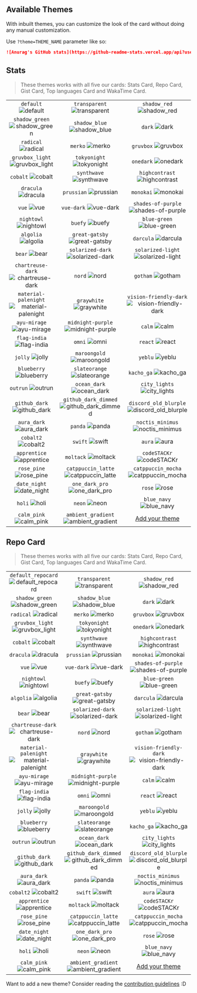 ## Available Themes

<!-- DO NOT EDIT THIS FILE DIRECTLY -->

With inbuilt themes, you can customize the look of the card without doing any manual customization.

Use `?theme=THEME_NAME` parameter like so:

```md
![Anurag's GitHub stats](https://github-readme-stats.vercel.app/api?username=theck13&theme=dark&show_icons=true)
```

## Stats

> These themes works with all five our cards: Stats Card, Repo Card, Gist Card, Top languages Card and WakaTime Card.

| | | |
| :--: | :--: | :--: |
| `default` ![default][default] | `transparent` ![transparent][transparent] | `shadow_red` ![shadow_red][shadow_red] |
| `shadow_green` ![shadow_green][shadow_green] | `shadow_blue` ![shadow_blue][shadow_blue] | `dark` ![dark][dark] |
| `radical` ![radical][radical] | `merko` ![merko][merko] | `gruvbox` ![gruvbox][gruvbox] |
| `gruvbox_light` ![gruvbox_light][gruvbox_light] | `tokyonight` ![tokyonight][tokyonight] | `onedark` ![onedark][onedark] |
| `cobalt` ![cobalt][cobalt] | `synthwave` ![synthwave][synthwave] | `highcontrast` ![highcontrast][highcontrast] |
| `dracula` ![dracula][dracula] | `prussian` ![prussian][prussian] | `monokai` ![monokai][monokai] |
| `vue` ![vue][vue] | `vue-dark` ![vue-dark][vue-dark] | `shades-of-purple` ![shades-of-purple][shades-of-purple] |
| `nightowl` ![nightowl][nightowl] | `buefy` ![buefy][buefy] | `blue-green` ![blue-green][blue-green] |
| `algolia` ![algolia][algolia] | `great-gatsby` ![great-gatsby][great-gatsby] | `darcula` ![darcula][darcula] |
| `bear` ![bear][bear] | `solarized-dark` ![solarized-dark][solarized-dark] | `solarized-light` ![solarized-light][solarized-light] |
| `chartreuse-dark` ![chartreuse-dark][chartreuse-dark] | `nord` ![nord][nord] | `gotham` ![gotham][gotham] |
| `material-palenight` ![material-palenight][material-palenight] | `graywhite` ![graywhite][graywhite] | `vision-friendly-dark` ![vision-friendly-dark][vision-friendly-dark] |
| `ayu-mirage` ![ayu-mirage][ayu-mirage] | `midnight-purple` ![midnight-purple][midnight-purple] | `calm` ![calm][calm] |
| `flag-india` ![flag-india][flag-india] | `omni` ![omni][omni] | `react` ![react][react] |
| `jolly` ![jolly][jolly] | `maroongold` ![maroongold][maroongold] | `yeblu` ![yeblu][yeblu] |
| `blueberry` ![blueberry][blueberry] | `slateorange` ![slateorange][slateorange] | `kacho_ga` ![kacho_ga][kacho_ga] |
| `outrun` ![outrun][outrun] | `ocean_dark` ![ocean_dark][ocean_dark] | `city_lights` ![city_lights][city_lights] |
| `github_dark` ![github_dark][github_dark] | `github_dark_dimmed` ![github_dark_dimmed][github_dark_dimmed] | `discord_old_blurple` ![discord_old_blurple][discord_old_blurple] |
| `aura_dark` ![aura_dark][aura_dark] | `panda` ![panda][panda] | `noctis_minimus` ![noctis_minimus][noctis_minimus] |
| `cobalt2` ![cobalt2][cobalt2] | `swift` ![swift][swift] | `aura` ![aura][aura] |
| `apprentice` ![apprentice][apprentice] | `moltack` ![moltack][moltack] | `codeSTACKr` ![codeSTACKr][codeSTACKr] |
| `rose_pine` ![rose_pine][rose_pine] | `catppuccin_latte` ![catppuccin_latte][catppuccin_latte] | `catppuccin_mocha` ![catppuccin_mocha][catppuccin_mocha] |
| `date_night` ![date_night][date_night] | `one_dark_pro` ![one_dark_pro][one_dark_pro] | `rose` ![rose][rose] |
| `holi` ![holi][holi] | `neon` ![neon][neon] | `blue_navy` ![blue_navy][blue_navy] |
| `calm_pink` ![calm_pink][calm_pink] | `ambient_gradient` ![ambient_gradient][ambient_gradient] | [Add your theme][add-theme] |

## Repo Card

> These themes works with all five our cards: Stats Card, Repo Card, Gist Card, Top languages Card and WakaTime Card.

| | | |
| :--: | :--: | :--: |
| `default_repocard` ![default_repocard][default_repocard_repo] | `transparent` ![transparent][transparent_repo] | `shadow_red` ![shadow_red][shadow_red_repo] |
| `shadow_green` ![shadow_green][shadow_green_repo] | `shadow_blue` ![shadow_blue][shadow_blue_repo] | `dark` ![dark][dark_repo] |
| `radical` ![radical][radical_repo] | `merko` ![merko][merko_repo] | `gruvbox` ![gruvbox][gruvbox_repo] |
| `gruvbox_light` ![gruvbox_light][gruvbox_light_repo] | `tokyonight` ![tokyonight][tokyonight_repo] | `onedark` ![onedark][onedark_repo] |
| `cobalt` ![cobalt][cobalt_repo] | `synthwave` ![synthwave][synthwave_repo] | `highcontrast` ![highcontrast][highcontrast_repo] |
| `dracula` ![dracula][dracula_repo] | `prussian` ![prussian][prussian_repo] | `monokai` ![monokai][monokai_repo] |
| `vue` ![vue][vue_repo] | `vue-dark` ![vue-dark][vue-dark_repo] | `shades-of-purple` ![shades-of-purple][shades-of-purple_repo] |
| `nightowl` ![nightowl][nightowl_repo] | `buefy` ![buefy][buefy_repo] | `blue-green` ![blue-green][blue-green_repo] |
| `algolia` ![algolia][algolia_repo] | `great-gatsby` ![great-gatsby][great-gatsby_repo] | `darcula` ![darcula][darcula_repo] |
| `bear` ![bear][bear_repo] | `solarized-dark` ![solarized-dark][solarized-dark_repo] | `solarized-light` ![solarized-light][solarized-light_repo] |
| `chartreuse-dark` ![chartreuse-dark][chartreuse-dark_repo] | `nord` ![nord][nord_repo] | `gotham` ![gotham][gotham_repo] |
| `material-palenight` ![material-palenight][material-palenight_repo] | `graywhite` ![graywhite][graywhite_repo] | `vision-friendly-dark` ![vision-friendly-dark][vision-friendly-dark_repo] |
| `ayu-mirage` ![ayu-mirage][ayu-mirage_repo] | `midnight-purple` ![midnight-purple][midnight-purple_repo] | `calm` ![calm][calm_repo] |
| `flag-india` ![flag-india][flag-india_repo] | `omni` ![omni][omni_repo] | `react` ![react][react_repo] |
| `jolly` ![jolly][jolly_repo] | `maroongold` ![maroongold][maroongold_repo] | `yeblu` ![yeblu][yeblu_repo] |
| `blueberry` ![blueberry][blueberry_repo] | `slateorange` ![slateorange][slateorange_repo] | `kacho_ga` ![kacho_ga][kacho_ga_repo] |
| `outrun` ![outrun][outrun_repo] | `ocean_dark` ![ocean_dark][ocean_dark_repo] | `city_lights` ![city_lights][city_lights_repo] |
| `github_dark` ![github_dark][github_dark_repo] | `github_dark_dimmed` ![github_dark_dimmed][github_dark_dimmed_repo] | `discord_old_blurple` ![discord_old_blurple][discord_old_blurple_repo] |
| `aura_dark` ![aura_dark][aura_dark_repo] | `panda` ![panda][panda_repo] | `noctis_minimus` ![noctis_minimus][noctis_minimus_repo] |
| `cobalt2` ![cobalt2][cobalt2_repo] | `swift` ![swift][swift_repo] | `aura` ![aura][aura_repo] |
| `apprentice` ![apprentice][apprentice_repo] | `moltack` ![moltack][moltack_repo] | `codeSTACKr` ![codeSTACKr][codeSTACKr_repo] |
| `rose_pine` ![rose_pine][rose_pine_repo] | `catppuccin_latte` ![catppuccin_latte][catppuccin_latte_repo] | `catppuccin_mocha` ![catppuccin_mocha][catppuccin_mocha_repo] |
| `date_night` ![date_night][date_night_repo] | `one_dark_pro` ![one_dark_pro][one_dark_pro_repo] | `rose` ![rose][rose_repo] |
| `holi` ![holi][holi_repo] | `neon` ![neon][neon_repo] | `blue_navy` ![blue_navy][blue_navy_repo] |
| `calm_pink` ![calm_pink][calm_pink_repo] | `ambient_gradient` ![ambient_gradient][ambient_gradient_repo] | [Add your theme][add-theme] |


[default]: https://github-readme-stats.vercel.app/api?username=theck13&show_icons=true&hide=contribs,prs&cache_seconds=86400&theme=default
[default_repocard]: https://github-readme-stats.vercel.app/api?username=theck13&show_icons=true&hide=contribs,prs&cache_seconds=86400&theme=default_repocard
[transparent]: https://github-readme-stats.vercel.app/api?username=theck13&show_icons=true&hide=contribs,prs&cache_seconds=86400&theme=transparent
[shadow_red]: https://github-readme-stats.vercel.app/api?username=theck13&show_icons=true&hide=contribs,prs&cache_seconds=86400&theme=shadow_red
[shadow_green]: https://github-readme-stats.vercel.app/api?username=theck13&show_icons=true&hide=contribs,prs&cache_seconds=86400&theme=shadow_green
[shadow_blue]: https://github-readme-stats.vercel.app/api?username=theck13&show_icons=true&hide=contribs,prs&cache_seconds=86400&theme=shadow_blue
[dark]: https://github-readme-stats.vercel.app/api?username=theck13&show_icons=true&hide=contribs,prs&cache_seconds=86400&theme=dark
[radical]: https://github-readme-stats.vercel.app/api?username=theck13&show_icons=true&hide=contribs,prs&cache_seconds=86400&theme=radical
[merko]: https://github-readme-stats.vercel.app/api?username=theck13&show_icons=true&hide=contribs,prs&cache_seconds=86400&theme=merko
[gruvbox]: https://github-readme-stats.vercel.app/api?username=theck13&show_icons=true&hide=contribs,prs&cache_seconds=86400&theme=gruvbox
[gruvbox_light]: https://github-readme-stats.vercel.app/api?username=theck13&show_icons=true&hide=contribs,prs&cache_seconds=86400&theme=gruvbox_light
[tokyonight]: https://github-readme-stats.vercel.app/api?username=theck13&show_icons=true&hide=contribs,prs&cache_seconds=86400&theme=tokyonight
[onedark]: https://github-readme-stats.vercel.app/api?username=theck13&show_icons=true&hide=contribs,prs&cache_seconds=86400&theme=onedark
[cobalt]: https://github-readme-stats.vercel.app/api?username=theck13&show_icons=true&hide=contribs,prs&cache_seconds=86400&theme=cobalt
[synthwave]: https://github-readme-stats.vercel.app/api?username=theck13&show_icons=true&hide=contribs,prs&cache_seconds=86400&theme=synthwave
[highcontrast]: https://github-readme-stats.vercel.app/api?username=theck13&show_icons=true&hide=contribs,prs&cache_seconds=86400&theme=highcontrast
[dracula]: https://github-readme-stats.vercel.app/api?username=theck13&show_icons=true&hide=contribs,prs&cache_seconds=86400&theme=dracula
[prussian]: https://github-readme-stats.vercel.app/api?username=theck13&show_icons=true&hide=contribs,prs&cache_seconds=86400&theme=prussian
[monokai]: https://github-readme-stats.vercel.app/api?username=theck13&show_icons=true&hide=contribs,prs&cache_seconds=86400&theme=monokai
[vue]: https://github-readme-stats.vercel.app/api?username=theck13&show_icons=true&hide=contribs,prs&cache_seconds=86400&theme=vue
[vue-dark]: https://github-readme-stats.vercel.app/api?username=theck13&show_icons=true&hide=contribs,prs&cache_seconds=86400&theme=vue-dark
[shades-of-purple]: https://github-readme-stats.vercel.app/api?username=theck13&show_icons=true&hide=contribs,prs&cache_seconds=86400&theme=shades-of-purple
[nightowl]: https://github-readme-stats.vercel.app/api?username=theck13&show_icons=true&hide=contribs,prs&cache_seconds=86400&theme=nightowl
[buefy]: https://github-readme-stats.vercel.app/api?username=theck13&show_icons=true&hide=contribs,prs&cache_seconds=86400&theme=buefy
[blue-green]: https://github-readme-stats.vercel.app/api?username=theck13&show_icons=true&hide=contribs,prs&cache_seconds=86400&theme=blue-green
[algolia]: https://github-readme-stats.vercel.app/api?username=theck13&show_icons=true&hide=contribs,prs&cache_seconds=86400&theme=algolia
[great-gatsby]: https://github-readme-stats.vercel.app/api?username=theck13&show_icons=true&hide=contribs,prs&cache_seconds=86400&theme=great-gatsby
[darcula]: https://github-readme-stats.vercel.app/api?username=theck13&show_icons=true&hide=contribs,prs&cache_seconds=86400&theme=darcula
[bear]: https://github-readme-stats.vercel.app/api?username=theck13&show_icons=true&hide=contribs,prs&cache_seconds=86400&theme=bear
[solarized-dark]: https://github-readme-stats.vercel.app/api?username=theck13&show_icons=true&hide=contribs,prs&cache_seconds=86400&theme=solarized-dark
[solarized-light]: https://github-readme-stats.vercel.app/api?username=theck13&show_icons=true&hide=contribs,prs&cache_seconds=86400&theme=solarized-light
[chartreuse-dark]: https://github-readme-stats.vercel.app/api?username=theck13&show_icons=true&hide=contribs,prs&cache_seconds=86400&theme=chartreuse-dark
[nord]: https://github-readme-stats.vercel.app/api?username=theck13&show_icons=true&hide=contribs,prs&cache_seconds=86400&theme=nord
[gotham]: https://github-readme-stats.vercel.app/api?username=theck13&show_icons=true&hide=contribs,prs&cache_seconds=86400&theme=gotham
[material-palenight]: https://github-readme-stats.vercel.app/api?username=theck13&show_icons=true&hide=contribs,prs&cache_seconds=86400&theme=material-palenight
[graywhite]: https://github-readme-stats.vercel.app/api?username=theck13&show_icons=true&hide=contribs,prs&cache_seconds=86400&theme=graywhite
[vision-friendly-dark]: https://github-readme-stats.vercel.app/api?username=theck13&show_icons=true&hide=contribs,prs&cache_seconds=86400&theme=vision-friendly-dark
[ayu-mirage]: https://github-readme-stats.vercel.app/api?username=theck13&show_icons=true&hide=contribs,prs&cache_seconds=86400&theme=ayu-mirage
[midnight-purple]: https://github-readme-stats.vercel.app/api?username=theck13&show_icons=true&hide=contribs,prs&cache_seconds=86400&theme=midnight-purple
[calm]: https://github-readme-stats.vercel.app/api?username=theck13&show_icons=true&hide=contribs,prs&cache_seconds=86400&theme=calm
[flag-india]: https://github-readme-stats.vercel.app/api?username=theck13&show_icons=true&hide=contribs,prs&cache_seconds=86400&theme=flag-india
[omni]: https://github-readme-stats.vercel.app/api?username=theck13&show_icons=true&hide=contribs,prs&cache_seconds=86400&theme=omni
[react]: https://github-readme-stats.vercel.app/api?username=theck13&show_icons=true&hide=contribs,prs&cache_seconds=86400&theme=react
[jolly]: https://github-readme-stats.vercel.app/api?username=theck13&show_icons=true&hide=contribs,prs&cache_seconds=86400&theme=jolly
[maroongold]: https://github-readme-stats.vercel.app/api?username=theck13&show_icons=true&hide=contribs,prs&cache_seconds=86400&theme=maroongold
[yeblu]: https://github-readme-stats.vercel.app/api?username=theck13&show_icons=true&hide=contribs,prs&cache_seconds=86400&theme=yeblu
[blueberry]: https://github-readme-stats.vercel.app/api?username=theck13&show_icons=true&hide=contribs,prs&cache_seconds=86400&theme=blueberry
[slateorange]: https://github-readme-stats.vercel.app/api?username=theck13&show_icons=true&hide=contribs,prs&cache_seconds=86400&theme=slateorange
[kacho_ga]: https://github-readme-stats.vercel.app/api?username=theck13&show_icons=true&hide=contribs,prs&cache_seconds=86400&theme=kacho_ga
[outrun]: https://github-readme-stats.vercel.app/api?username=theck13&show_icons=true&hide=contribs,prs&cache_seconds=86400&theme=outrun
[ocean_dark]: https://github-readme-stats.vercel.app/api?username=theck13&show_icons=true&hide=contribs,prs&cache_seconds=86400&theme=ocean_dark
[city_lights]: https://github-readme-stats.vercel.app/api?username=theck13&show_icons=true&hide=contribs,prs&cache_seconds=86400&theme=city_lights
[github_dark]: https://github-readme-stats.vercel.app/api?username=theck13&show_icons=true&hide=contribs,prs&cache_seconds=86400&theme=github_dark
[github_dark_dimmed]: https://github-readme-stats.vercel.app/api?username=theck13&show_icons=true&hide=contribs,prs&cache_seconds=86400&theme=github_dark_dimmed
[discord_old_blurple]: https://github-readme-stats.vercel.app/api?username=theck13&show_icons=true&hide=contribs,prs&cache_seconds=86400&theme=discord_old_blurple
[aura_dark]: https://github-readme-stats.vercel.app/api?username=theck13&show_icons=true&hide=contribs,prs&cache_seconds=86400&theme=aura_dark
[panda]: https://github-readme-stats.vercel.app/api?username=theck13&show_icons=true&hide=contribs,prs&cache_seconds=86400&theme=panda
[noctis_minimus]: https://github-readme-stats.vercel.app/api?username=theck13&show_icons=true&hide=contribs,prs&cache_seconds=86400&theme=noctis_minimus
[cobalt2]: https://github-readme-stats.vercel.app/api?username=theck13&show_icons=true&hide=contribs,prs&cache_seconds=86400&theme=cobalt2
[swift]: https://github-readme-stats.vercel.app/api?username=theck13&show_icons=true&hide=contribs,prs&cache_seconds=86400&theme=swift
[aura]: https://github-readme-stats.vercel.app/api?username=theck13&show_icons=true&hide=contribs,prs&cache_seconds=86400&theme=aura
[apprentice]: https://github-readme-stats.vercel.app/api?username=theck13&show_icons=true&hide=contribs,prs&cache_seconds=86400&theme=apprentice
[moltack]: https://github-readme-stats.vercel.app/api?username=theck13&show_icons=true&hide=contribs,prs&cache_seconds=86400&theme=moltack
[codeSTACKr]: https://github-readme-stats.vercel.app/api?username=theck13&show_icons=true&hide=contribs,prs&cache_seconds=86400&theme=codeSTACKr
[rose_pine]: https://github-readme-stats.vercel.app/api?username=theck13&show_icons=true&hide=contribs,prs&cache_seconds=86400&theme=rose_pine
[catppuccin_latte]: https://github-readme-stats.vercel.app/api?username=theck13&show_icons=true&hide=contribs,prs&cache_seconds=86400&theme=catppuccin_latte
[catppuccin_mocha]: https://github-readme-stats.vercel.app/api?username=theck13&show_icons=true&hide=contribs,prs&cache_seconds=86400&theme=catppuccin_mocha
[date_night]: https://github-readme-stats.vercel.app/api?username=theck13&show_icons=true&hide=contribs,prs&cache_seconds=86400&theme=date_night
[one_dark_pro]: https://github-readme-stats.vercel.app/api?username=theck13&show_icons=true&hide=contribs,prs&cache_seconds=86400&theme=one_dark_pro
[rose]: https://github-readme-stats.vercel.app/api?username=theck13&show_icons=true&hide=contribs,prs&cache_seconds=86400&theme=rose
[holi]: https://github-readme-stats.vercel.app/api?username=theck13&show_icons=true&hide=contribs,prs&cache_seconds=86400&theme=holi
[neon]: https://github-readme-stats.vercel.app/api?username=theck13&show_icons=true&hide=contribs,prs&cache_seconds=86400&theme=neon
[blue_navy]: https://github-readme-stats.vercel.app/api?username=theck13&show_icons=true&hide=contribs,prs&cache_seconds=86400&theme=blue_navy
[calm_pink]: https://github-readme-stats.vercel.app/api?username=theck13&show_icons=true&hide=contribs,prs&cache_seconds=86400&theme=calm_pink
[ambient_gradient]: https://github-readme-stats.vercel.app/api?username=theck13&show_icons=true&hide=contribs,prs&cache_seconds=86400&theme=ambient_gradient


[default_repo]: https://github-readme-stats.vercel.app/api/pin/?username=theck13&repo=github-readme-stats&cache_seconds=86400&theme=default
[default_repocard_repo]: https://github-readme-stats.vercel.app/api/pin/?username=theck13&repo=github-readme-stats&cache_seconds=86400&theme=default_repocard
[transparent_repo]: https://github-readme-stats.vercel.app/api/pin/?username=theck13&repo=github-readme-stats&cache_seconds=86400&theme=transparent
[shadow_red_repo]: https://github-readme-stats.vercel.app/api/pin/?username=theck13&repo=github-readme-stats&cache_seconds=86400&theme=shadow_red
[shadow_green_repo]: https://github-readme-stats.vercel.app/api/pin/?username=theck13&repo=github-readme-stats&cache_seconds=86400&theme=shadow_green
[shadow_blue_repo]: https://github-readme-stats.vercel.app/api/pin/?username=theck13&repo=github-readme-stats&cache_seconds=86400&theme=shadow_blue
[dark_repo]: https://github-readme-stats.vercel.app/api/pin/?username=theck13&repo=github-readme-stats&cache_seconds=86400&theme=dark
[radical_repo]: https://github-readme-stats.vercel.app/api/pin/?username=theck13&repo=github-readme-stats&cache_seconds=86400&theme=radical
[merko_repo]: https://github-readme-stats.vercel.app/api/pin/?username=theck13&repo=github-readme-stats&cache_seconds=86400&theme=merko
[gruvbox_repo]: https://github-readme-stats.vercel.app/api/pin/?username=theck13&repo=github-readme-stats&cache_seconds=86400&theme=gruvbox
[gruvbox_light_repo]: https://github-readme-stats.vercel.app/api/pin/?username=theck13&repo=github-readme-stats&cache_seconds=86400&theme=gruvbox_light
[tokyonight_repo]: https://github-readme-stats.vercel.app/api/pin/?username=theck13&repo=github-readme-stats&cache_seconds=86400&theme=tokyonight
[onedark_repo]: https://github-readme-stats.vercel.app/api/pin/?username=theck13&repo=github-readme-stats&cache_seconds=86400&theme=onedark
[cobalt_repo]: https://github-readme-stats.vercel.app/api/pin/?username=theck13&repo=github-readme-stats&cache_seconds=86400&theme=cobalt
[synthwave_repo]: https://github-readme-stats.vercel.app/api/pin/?username=theck13&repo=github-readme-stats&cache_seconds=86400&theme=synthwave
[highcontrast_repo]: https://github-readme-stats.vercel.app/api/pin/?username=theck13&repo=github-readme-stats&cache_seconds=86400&theme=highcontrast
[dracula_repo]: https://github-readme-stats.vercel.app/api/pin/?username=theck13&repo=github-readme-stats&cache_seconds=86400&theme=dracula
[prussian_repo]: https://github-readme-stats.vercel.app/api/pin/?username=theck13&repo=github-readme-stats&cache_seconds=86400&theme=prussian
[monokai_repo]: https://github-readme-stats.vercel.app/api/pin/?username=theck13&repo=github-readme-stats&cache_seconds=86400&theme=monokai
[vue_repo]: https://github-readme-stats.vercel.app/api/pin/?username=theck13&repo=github-readme-stats&cache_seconds=86400&theme=vue
[vue-dark_repo]: https://github-readme-stats.vercel.app/api/pin/?username=theck13&repo=github-readme-stats&cache_seconds=86400&theme=vue-dark
[shades-of-purple_repo]: https://github-readme-stats.vercel.app/api/pin/?username=theck13&repo=github-readme-stats&cache_seconds=86400&theme=shades-of-purple
[nightowl_repo]: https://github-readme-stats.vercel.app/api/pin/?username=theck13&repo=github-readme-stats&cache_seconds=86400&theme=nightowl
[buefy_repo]: https://github-readme-stats.vercel.app/api/pin/?username=theck13&repo=github-readme-stats&cache_seconds=86400&theme=buefy
[blue-green_repo]: https://github-readme-stats.vercel.app/api/pin/?username=theck13&repo=github-readme-stats&cache_seconds=86400&theme=blue-green
[algolia_repo]: https://github-readme-stats.vercel.app/api/pin/?username=theck13&repo=github-readme-stats&cache_seconds=86400&theme=algolia
[great-gatsby_repo]: https://github-readme-stats.vercel.app/api/pin/?username=theck13&repo=github-readme-stats&cache_seconds=86400&theme=great-gatsby
[darcula_repo]: https://github-readme-stats.vercel.app/api/pin/?username=theck13&repo=github-readme-stats&cache_seconds=86400&theme=darcula
[bear_repo]: https://github-readme-stats.vercel.app/api/pin/?username=theck13&repo=github-readme-stats&cache_seconds=86400&theme=bear
[solarized-dark_repo]: https://github-readme-stats.vercel.app/api/pin/?username=theck13&repo=github-readme-stats&cache_seconds=86400&theme=solarized-dark
[solarized-light_repo]: https://github-readme-stats.vercel.app/api/pin/?username=theck13&repo=github-readme-stats&cache_seconds=86400&theme=solarized-light
[chartreuse-dark_repo]: https://github-readme-stats.vercel.app/api/pin/?username=theck13&repo=github-readme-stats&cache_seconds=86400&theme=chartreuse-dark
[nord_repo]: https://github-readme-stats.vercel.app/api/pin/?username=theck13&repo=github-readme-stats&cache_seconds=86400&theme=nord
[gotham_repo]: https://github-readme-stats.vercel.app/api/pin/?username=theck13&repo=github-readme-stats&cache_seconds=86400&theme=gotham
[material-palenight_repo]: https://github-readme-stats.vercel.app/api/pin/?username=theck13&repo=github-readme-stats&cache_seconds=86400&theme=material-palenight
[graywhite_repo]: https://github-readme-stats.vercel.app/api/pin/?username=theck13&repo=github-readme-stats&cache_seconds=86400&theme=graywhite
[vision-friendly-dark_repo]: https://github-readme-stats.vercel.app/api/pin/?username=theck13&repo=github-readme-stats&cache_seconds=86400&theme=vision-friendly-dark
[ayu-mirage_repo]: https://github-readme-stats.vercel.app/api/pin/?username=theck13&repo=github-readme-stats&cache_seconds=86400&theme=ayu-mirage
[midnight-purple_repo]: https://github-readme-stats.vercel.app/api/pin/?username=theck13&repo=github-readme-stats&cache_seconds=86400&theme=midnight-purple
[calm_repo]: https://github-readme-stats.vercel.app/api/pin/?username=theck13&repo=github-readme-stats&cache_seconds=86400&theme=calm
[flag-india_repo]: https://github-readme-stats.vercel.app/api/pin/?username=theck13&repo=github-readme-stats&cache_seconds=86400&theme=flag-india
[omni_repo]: https://github-readme-stats.vercel.app/api/pin/?username=theck13&repo=github-readme-stats&cache_seconds=86400&theme=omni
[react_repo]: https://github-readme-stats.vercel.app/api/pin/?username=theck13&repo=github-readme-stats&cache_seconds=86400&theme=react
[jolly_repo]: https://github-readme-stats.vercel.app/api/pin/?username=theck13&repo=github-readme-stats&cache_seconds=86400&theme=jolly
[maroongold_repo]: https://github-readme-stats.vercel.app/api/pin/?username=theck13&repo=github-readme-stats&cache_seconds=86400&theme=maroongold
[yeblu_repo]: https://github-readme-stats.vercel.app/api/pin/?username=theck13&repo=github-readme-stats&cache_seconds=86400&theme=yeblu
[blueberry_repo]: https://github-readme-stats.vercel.app/api/pin/?username=theck13&repo=github-readme-stats&cache_seconds=86400&theme=blueberry
[slateorange_repo]: https://github-readme-stats.vercel.app/api/pin/?username=theck13&repo=github-readme-stats&cache_seconds=86400&theme=slateorange
[kacho_ga_repo]: https://github-readme-stats.vercel.app/api/pin/?username=theck13&repo=github-readme-stats&cache_seconds=86400&theme=kacho_ga
[outrun_repo]: https://github-readme-stats.vercel.app/api/pin/?username=theck13&repo=github-readme-stats&cache_seconds=86400&theme=outrun
[ocean_dark_repo]: https://github-readme-stats.vercel.app/api/pin/?username=theck13&repo=github-readme-stats&cache_seconds=86400&theme=ocean_dark
[city_lights_repo]: https://github-readme-stats.vercel.app/api/pin/?username=theck13&repo=github-readme-stats&cache_seconds=86400&theme=city_lights
[github_dark_repo]: https://github-readme-stats.vercel.app/api/pin/?username=theck13&repo=github-readme-stats&cache_seconds=86400&theme=github_dark
[github_dark_dimmed_repo]: https://github-readme-stats.vercel.app/api/pin/?username=theck13&repo=github-readme-stats&cache_seconds=86400&theme=github_dark_dimmed
[discord_old_blurple_repo]: https://github-readme-stats.vercel.app/api/pin/?username=theck13&repo=github-readme-stats&cache_seconds=86400&theme=discord_old_blurple
[aura_dark_repo]: https://github-readme-stats.vercel.app/api/pin/?username=theck13&repo=github-readme-stats&cache_seconds=86400&theme=aura_dark
[panda_repo]: https://github-readme-stats.vercel.app/api/pin/?username=theck13&repo=github-readme-stats&cache_seconds=86400&theme=panda
[noctis_minimus_repo]: https://github-readme-stats.vercel.app/api/pin/?username=theck13&repo=github-readme-stats&cache_seconds=86400&theme=noctis_minimus
[cobalt2_repo]: https://github-readme-stats.vercel.app/api/pin/?username=theck13&repo=github-readme-stats&cache_seconds=86400&theme=cobalt2
[swift_repo]: https://github-readme-stats.vercel.app/api/pin/?username=theck13&repo=github-readme-stats&cache_seconds=86400&theme=swift
[aura_repo]: https://github-readme-stats.vercel.app/api/pin/?username=theck13&repo=github-readme-stats&cache_seconds=86400&theme=aura
[apprentice_repo]: https://github-readme-stats.vercel.app/api/pin/?username=theck13&repo=github-readme-stats&cache_seconds=86400&theme=apprentice
[moltack_repo]: https://github-readme-stats.vercel.app/api/pin/?username=theck13&repo=github-readme-stats&cache_seconds=86400&theme=moltack
[codeSTACKr_repo]: https://github-readme-stats.vercel.app/api/pin/?username=theck13&repo=github-readme-stats&cache_seconds=86400&theme=codeSTACKr
[rose_pine_repo]: https://github-readme-stats.vercel.app/api/pin/?username=theck13&repo=github-readme-stats&cache_seconds=86400&theme=rose_pine
[catppuccin_latte_repo]: https://github-readme-stats.vercel.app/api/pin/?username=theck13&repo=github-readme-stats&cache_seconds=86400&theme=catppuccin_latte
[catppuccin_mocha_repo]: https://github-readme-stats.vercel.app/api/pin/?username=theck13&repo=github-readme-stats&cache_seconds=86400&theme=catppuccin_mocha
[date_night_repo]: https://github-readme-stats.vercel.app/api/pin/?username=theck13&repo=github-readme-stats&cache_seconds=86400&theme=date_night
[one_dark_pro_repo]: https://github-readme-stats.vercel.app/api/pin/?username=theck13&repo=github-readme-stats&cache_seconds=86400&theme=one_dark_pro
[rose_repo]: https://github-readme-stats.vercel.app/api/pin/?username=theck13&repo=github-readme-stats&cache_seconds=86400&theme=rose
[holi_repo]: https://github-readme-stats.vercel.app/api/pin/?username=theck13&repo=github-readme-stats&cache_seconds=86400&theme=holi
[neon_repo]: https://github-readme-stats.vercel.app/api/pin/?username=theck13&repo=github-readme-stats&cache_seconds=86400&theme=neon
[blue_navy_repo]: https://github-readme-stats.vercel.app/api/pin/?username=theck13&repo=github-readme-stats&cache_seconds=86400&theme=blue_navy
[calm_pink_repo]: https://github-readme-stats.vercel.app/api/pin/?username=theck13&repo=github-readme-stats&cache_seconds=86400&theme=calm_pink
[ambient_gradient_repo]: https://github-readme-stats.vercel.app/api/pin/?username=theck13&repo=github-readme-stats&cache_seconds=86400&theme=ambient_gradient


[add-theme]: https://github.com/theck13/github-readme-stats/edit/master/themes/index.js

Want to add a new theme? Consider reading the [contribution guidelines](../CONTRIBUTING.md#themes-contribution) :D
